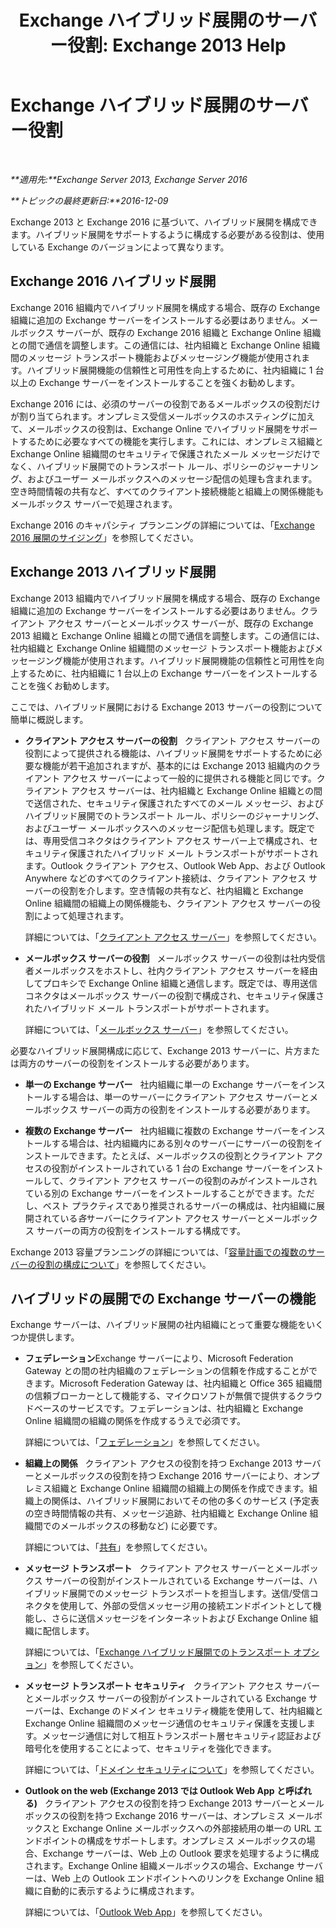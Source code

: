 ﻿---
title: 'Exchange ハイブリッド展開のサーバー役割: Exchange 2013 Help'
TOCTitle: Exchange ハイブリッド展開のサーバー役割
ms:assetid: 7a7eaf17-d2b0-4d62-90a2-45a0d2faca54
ms:mtpsurl: https://technet.microsoft.com/ja-jp/library/JJ659051(v=EXCHG.150)
ms:contentKeyID: 49894951
ms.date: 01/11/2018
mtps_version: v=EXCHG.150
ms.translationtype: HT
---

# Exchange ハイブリッド展開のサーバー役割

 

_**適用先:**Exchange Server 2013, Exchange Server 2016_

_**トピックの最終更新日:**2016-12-09_

Exchange 2013 と Exchange 2016 に基づいて、ハイブリッド展開を構成できます。ハイブリッド展開をサポートするように構成する必要がある役割は、使用している Exchange のバージョンによって異なります。

## Exchange 2016 ハイブリッド展開

Exchange 2016 組織内でハイブリッド展開を構成する場合、既存の Exchange 組織に追加の Exchange サーバーをインストールする必要はありません。メールボックス サーバーが、既存の Exchange 2016 組織と Exchange Online 組織との間で通信を調整します。この通信には、社内組織と Exchange Online 組織間のメッセージ トランスポート機能およびメッセージング機能が使用されます。ハイブリッド展開機能の信頼性と可用性を向上するために、社内組織に 1 台以上の Exchange サーバーをインストールすることを強くお勧めします。

Exchange 2016 には、必須のサーバーの役割であるメールボックスの役割だけが割り当てられます。オンプレミス受信メールボックスのホスティングに加えて、メールボックスの役割は、Exchange Online でハイブリッド展開をサポートするために必要なすべての機能を実行します。これには、オンプレミス組織と Exchange Online 組織間のセキュリティで保護されたメール メッセージだけでなく、ハイブリッド展開でのトランスポート ルール、ポリシーのジャーナリング、およびユーザー メールボックスへのメッセージ配信の処理も含まれます。空き時間情報の共有など、すべてのクライアント接続機能と組織上の関係機能もメールボックス サーバーで処理されます。

Exchange 2016 のキャパシティ プランニングの詳細については、「[Exchange 2016 展開のサイジング](http://go.microsoft.com/fwlink/p/?linkid=301990)」を参照してください。

## Exchange 2013 ハイブリッド展開

Exchange 2013 組織内でハイブリッド展開を構成する場合、既存の Exchange 組織に追加の Exchange サーバーをインストールする必要はありません。クライアント アクセス サーバーとメールボックス サーバーが、既存の Exchange 2013 組織と Exchange Online 組織との間で通信を調整します。この通信には、社内組織と Exchange Online 組織間のメッセージ トランスポート機能およびメッセージング機能が使用されます。ハイブリッド展開機能の信頼性と可用性を向上するために、社内組織に 1 台以上の Exchange サーバーをインストールすることを強くお勧めします。

ここでは、ハイブリッド展開における Exchange 2013 サーバーの役割について簡単に概説します。

  - **クライアント アクセス サーバーの役割**   クライアント アクセス サーバーの役割によって提供される機能は、ハイブリッド展開をサポートするために必要な機能が若干追加されますが、基本的には Exchange 2013 組織内のクライアント アクセス サーバーによって一般的に提供される機能と同じです。クライアント アクセス サーバーは、社内組織と Exchange Online 組織との間で送信された、セキュリティ保護されたすべてのメール メッセージ、およびハイブリッド展開でのトランスポート ルール、ポリシーのジャーナリング、およびユーザー メールボックスへのメッセージ配信も処理します。既定では、専用受信コネクタはクライアント アクセス サーバー上で構成され、セキュリティ保護されたハイブリッド メール トランスポートがサポートされます。Outlook クライアント アクセス、Outlook Web App、および Outlook Anywhere などのすべてのクライアント接続は、クライアント アクセス サーバーの役割を介します。空き情報の共有など、社内組織と Exchange Online 組織間の組織上の関係機能も、クライアント アクセス サーバーの役割によって処理されます。
    
    詳細については、「[クライアント アクセス サーバー](https://technet.microsoft.com/ja-jp/library/dd298114\(v=exchg.150\))」を参照してください。

  - **メールボックス サーバーの役割**   メールボックス サーバーの役割は社内受信者メールボックスをホストし、社内クライアント アクセス サーバーを経由してプロキシで Exchange Online 組織と通信します。既定では、専用送信コネクタはメールボックス サーバーの役割で構成され、セキュリティ保護されたハイブリッド メール トランスポートがサポートされます。
    
    詳細については、「[メールボックス サーバー](https://technet.microsoft.com/ja-jp/library/jj150491\(v=exchg.150\))」を参照してください。

必要なハイブリッド展開構成に応じて、Exchange 2013 サーバーに、片方または両方のサーバーの役割をインストールする必要があります。

  - **単一の Exchange サーバー**   社内組織に単一の Exchange サーバーをインストールする場合は、単一のサーバーにクライアント アクセス サーバーとメールボックス サーバーの両方の役割をインストールする必要があります。

  - **複数の Exchange サーバー**   社内組織に複数の Exchange サーバーをインストールする場合は、社内組織内にある別々のサーバーにサーバーの役割をインストールできます。たとえば、メールボックスの役割とクライアント アクセスの役割がインストールされている 1 台の Exchange サーバーをインストールして、クライアント アクセス サーバーの役割のみがインストールされている別の Exchange サーバーをインストールすることができます。ただし、ベスト プラクティスであり推奨されるサーバーの構成は、社内組織に展開されている*各*サーバーにクライアント アクセス サーバーとメールボックス サーバーの両方の役割をインストールする構成です。

Exchange 2013 容量プランニングの詳細については、「[容量計画での複数のサーバーの役割の構成について](http://go.microsoft.com/fwlink/?linkid=266576)」を参照してください。

## ハイブリッドの展開での Exchange サーバーの機能

Exchange サーバーは、ハイブリッド展開の社内組織にとって重要な機能をいくつか提供します。

  - **フェデレーション**Exchange サーバーにより、Microsoft Federation Gateway との間の社内組織のフェデレーションの信頼を作成することができます。Microsoft Federation Gateway は、社内組織と Office 365 組織間の信頼ブローカーとして機能する、マイクロソフトが無償で提供するクラウドベースのサービスです。フェデレーションは、社内組織と Exchange Online 組織間の組織の関係を作成するうえで必須です。
    
    詳細については、「[フェデレーション](https://technet.microsoft.com/ja-jp/library/dd335047\(v=exchg.150\))」を参照してください。

  - **組織上の関係**   クライアント アクセスの役割を持つ Exchange 2013 サーバーとメールボックスの役割を持つ Exchange 2016 サーバーにより、オンプレミス組織と Exchange Online 組織間の組織上の関係を作成できます。組織上の関係は、ハイブリッド展開においてその他の多くのサービス (予定表の空き時間情報の共有、メッセージ追跡、社内組織と Exchange Online 組織間でのメールボックスの移動など) に必要です。
    
    詳細については、「[共有](https://technet.microsoft.com/ja-jp/library/dd638083\(v=exchg.150\))」を参照してください。

  - **メッセージ トランスポート**   クライアント アクセス サーバーとメールボックス サーバーの役割がインストールされている Exchange サーバーは、ハイブリッド展開でのメッセージ トランスポートを担当します。送信/受信コネクタを使用して、外部の受信メッセージ用の接続エンドポイントとして機能し、さらに送信メッセージをインターネットおよび Exchange Online 組織に配信します。
    
    詳細については、「[Exchange ハイブリッド展開でのトランスポート オプション](transport-options-in-exchange-hybrid-deployments-exchange-2013-help.md)」を参照してください。

  - **メッセージ トランスポート セキュリティ**   クライアント アクセス サーバーとメールボックス サーバーの役割がインストールされている Exchange サーバーは、Exchange のドメイン セキュリティ機能を使用して、社内組織と Exchange Online 組織間のメッセージ通信のセキュリティ保護を支援します。メッセージ通信に対して相互トランスポート層セキュリティ認証および暗号化を使用することによって、セキュリティを強化できます。
    
    詳細については、「[ドメイン セキュリティについて](http://go.microsoft.com/fwlink/p/?linkid=266581)」を参照してください。

  - **Outlook on the web (Exchange 2013 では Outlook Web App と呼ばれる)**   クライアント アクセスの役割を持つ Exchange 2013 サーバーとメールボックスの役割を持つ Exchange 2016 サーバーは、オンプレミス メールボックスと Exchange Online メールボックスへの外部接続用の単一の URL エンドポイントの構成をサポートします。オンプレミス メールボックスの場合、Exchange サーバーは、Web 上の Outlook 要求を処理するように構成されます。Exchange Online 組織メールボックスの場合、Exchange サーバーは、Web 上の Outlook エンドポイントへのリンクを Exchange Online 組織に自動的に表示するように構成されます。
    
    詳細については、「[Outlook Web App](https://technet.microsoft.com/ja-jp/library/jj657718\(v=exchg.150\))」を参照してください。

